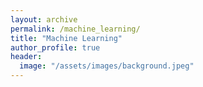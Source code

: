 ```yaml
---
layout: archive
permalink: /machine_learning/
title: "Machine Learning"
author_profile: true
header:
  image: "/assets/images/background.jpeg"
---
```


